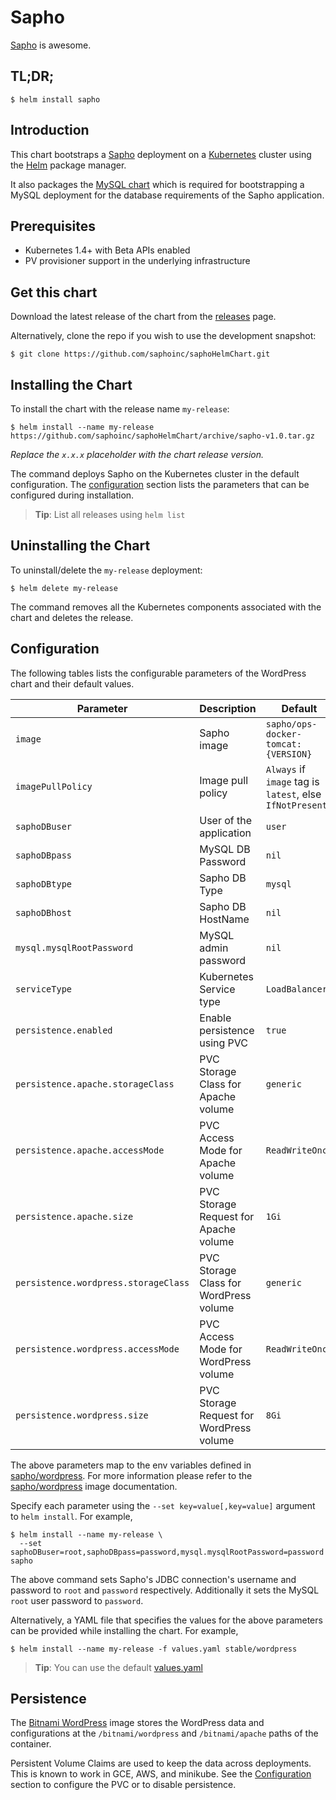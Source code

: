 # Sapho

[Sapho](https://www.sapho.com/) is awesome.

## TL;DR;

```console
$ helm install sapho
```

## Introduction

This chart bootstraps a [Sapho](https://bitbucket.org/sapho/ops-docker-tomcat/) deployment on a [Kubernetes](http://kubernetes.io) cluster using the [Helm](https://helm.sh) package manager.

It also packages the [MySQL chart](https://github.com/kubernetes/charts/tree/master/stable/mysql) which is required for bootstrapping a MySQL deployment for the database requirements of the Sapho application.

## Prerequisites

- Kubernetes 1.4+ with Beta APIs enabled
- PV provisioner support in the underlying infrastructure

## Get this chart

Download the latest release of the chart from the [releases](../../../releases) page.

Alternatively, clone the repo if you wish to use the development snapshot:

```console
$ git clone https://github.com/saphoinc/saphoHelmChart.git
```

## Installing the Chart

To install the chart with the release name `my-release`:

```console
$ helm install --name my-release https://github.com/saphoinc/saphoHelmChart/archive/sapho-v1.0.tar.gz
```

*Replace the `x.x.x` placeholder with the chart release version.*

The command deploys Sapho on the Kubernetes cluster in the default configuration. The [configuration](#configuration) section lists the parameters that can be configured during installation.

> **Tip**: List all releases using `helm list`

## Uninstalling the Chart

To uninstall/delete the `my-release` deployment:

```console
$ helm delete my-release
```

The command removes all the Kubernetes components associated with the chart and deletes the release.

## Configuration

The following tables lists the configurable parameters of the WordPress chart and their default values.

| Parameter                            | Description                              | Default                                                    |
| -------------------------------      | -------------------------------          | ---------------------------------------------------------- |
| `image`                              | Sapho image                              | `sapho/ops-docker-tomcat:{VERSION}`                              |
| `imagePullPolicy`                    | Image pull policy                        | `Always` if `image` tag is `latest`, else `IfNotPresent`   |
| `saphoDBuser`                        | User of the application                  | `user`                                                     |
| `saphoDBpass`                        | MySQL DB Password                        | `nil`                                                      |
| `saphoDBtype`                        | Sapho DB Type                            | `mysql`                                                    |
| `saphoDBhost`                        | Sapho DB HostName                        | `nil`                                                      |
| `mysql.mysqlRootPassword`            | MySQL admin password                     | `nil`                                                      |
| `serviceType`                        | Kubernetes Service type                  | `LoadBalancer`                                             |
| `persistence.enabled`                | Enable persistence using PVC             | `true`                                                     |
| `persistence.apache.storageClass`    | PVC Storage Class for Apache volume      | `generic`                                                  |
| `persistence.apache.accessMode`      | PVC Access Mode for Apache volume        | `ReadWriteOnce`                                            |
| `persistence.apache.size`            | PVC Storage Request for Apache volume    | `1Gi`                                                      |
| `persistence.wordpress.storageClass` | PVC Storage Class for WordPress volume   | `generic`                                                  |
| `persistence.wordpress.accessMode`   | PVC Access Mode for WordPress volume     | `ReadWriteOnce`                                            |
| `persistence.wordpress.size`         | PVC Storage Request for WordPress volume | `8Gi`                                                      |

The above parameters map to the env variables defined in [sapho/wordpress](https://bitbucket.org/sapho/ops-docker-tomcat). For more information please refer to the [sapho/wordpress](https://bitbucket.org/sapho/ops-docker-tomcat) image documentation.

Specify each parameter using the `--set key=value[,key=value]` argument to `helm install`. For example,

```console
$ helm install --name my-release \
  --set saphoDBuser=root,saphoDBpass=password,mysql.mysqlRootPassword=password sapho
```

The above command sets Sapho's JDBC connection's username and password to `root` and `password` respectively. Additionally it sets the MySQL `root` user password to `password`.

Alternatively, a YAML file that specifies the values for the above parameters can be provided while installing the chart. For example,

```console
$ helm install --name my-release -f values.yaml stable/wordpress
```

> **Tip**: You can use the default [values.yaml](values.yaml)

## Persistence

The [Bitnami WordPress](https://github.com/bitnami/bitnami-docker-wordpress) image stores the WordPress data and configurations at the `/bitnami/wordpress` and `/bitnami/apache` paths of the container.

Persistent Volume Claims are used to keep the data across deployments. This is known to work in GCE, AWS, and minikube.
See the [Configuration](#configuration) section to configure the PVC or to disable persistence.
